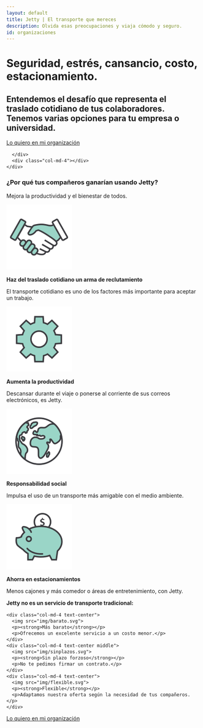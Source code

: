 ```yaml
---
layout: default
title: Jetty | El transporte que mereces
description: Olvida esas preocupaciones y viaja cómodo y seguro.
id: organizaciones
---
```


<div class="header-organizaciones">
  <div class="container header-content-organizaciones">
    <div class="row">
      <div class="col-md-8">
        <h1>Seguridad, estrés, cansancio, costo, estacionamiento.</h1>
        <h2>Entendemos el desafío que representa el traslado cotidiano de tus colaboradores. Tenemos varias opciones para tu empresa o universidad. </h2>
        <!-- <a href="https://cledestino.typeform.com/to/XE4Rwj" target="_blank" class="btn btn-default btn-gray">Lo quiero en mi organización </a> -->
        <a class="typeform-share btn btn-default btn-gray" href="https://cledestino.typeform.com/to/XE4Rwj" data-mode="1" target="_blank">Lo quiero en mi organización</a>

      </div>
      <div class="col-md-4"></div>
    </div>
  </div>
</div>

<div class="container porque-content">
  <div class="row">
    <div class="col-md-12 text-center porque-title">
      <h3>¿Por qué tus compañeros ganarían usando Jetty? </h3>
      <p>Mejora la productividad y el bienestar de todos.</p>
    </div>
  </div>

  <div class="row cuatro-puntos">
    <div class="col-md-3 porque text-center">
      <img src="img/manos.svg">
      <p><strong>Haz del traslado cotidiano un arma de reclutamiento</strong></p>
      <p>El transporte cotidiano es uno de los factores más importante para aceptar un trabajo.</p>
    </div>
    <div class="col-md-3 porque text-center">
      <img src="img/engrane.svg">
      <p><strong>Aumenta la productividad</strong></p>
      <p>Descansar durante el viaje o ponerse al corriente de sus correos electrónicos, es Jetty.</p>
    </div>
    <div class="col-md-3 porque text-center">
      <img src="img/mundo.svg">
      <p><strong>Responsabilidad social</strong></p>
      <p>Impulsa el uso de un transporte más amigable con el medio ambiente.</p>
    </div>
    <div class="col-md-3 porque text-center">
      <img src="img/alcancia.svg">
      <p><strong>Ahorra en estacionamientos</strong></p>
      <p>Menos cajones y más comedor o áreas de entretenimiento, con Jetty.</p>
    </div>
  </div>

  <div class="row tres-puntos">
    <div class="col-md-12 text-center tres-puntos-title">
      <p><strong>Jetty no es un servicio de transporte tradicional:</strong></p>
    </div>

    <div class="col-md-4 text-center">
      <img src="img/barato.svg">
      <p><strong>Más barato</strong></p>
      <p>Ofrecemos un excelente servicio a un costo menor.</p>
    </div>
    <div class="col-md-4 text-center middle">
      <img src="img/sinplazos.svg">
      <p><strong>Sin plazo forzoso</strong></p>
      <p>No te pedimos firmar un contrato.</p>
    </div>
    <div class="col-md-4 text-center">
      <img src="img/flexible.svg">
      <p><strong>Flexible</strong></p>
      <p>Adaptamos nuestra oferta según la necesidad de tus compañeros.</p>
    </div>
  </div>

  <div class="row tres-puntos">
    <div class="col-md-12 text-center">
      <a class="typeform-share btn btn-default btn-gray" href="https://cledestino.typeform.com/to/XE4Rwj" data-mode="1" target="_blank">Lo quiero en mi organización</a>
    </div>
  </div>
</div>